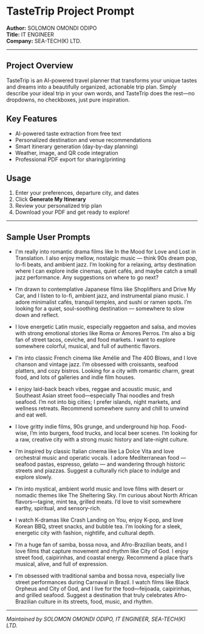 # TasteTrip Project Prompt

**Author:** SOLOMON OMONDI ODIPO  
**Title:** IT ENGINEER  
**Company:** SEA-TECH(K) LTD.

---

## Project Overview
TasteTrip is an AI-powered travel planner that transforms your unique tastes and dreams into a beautifully organized, actionable trip plan. Simply describe your ideal trip in your own words, and TasteTrip does the rest—no dropdowns, no checkboxes, just pure inspiration.

## Key Features
- AI-powered taste extraction from free text
- Personalized destination and venue recommendations
- Smart itinerary generation (day-by-day planning)
- Weather, image, and QR code integration
- Professional PDF export for sharing/printing

## Usage
1. Enter your preferences, departure city, and dates
2. Click **Generate My Itinerary**
3. Review your personalized trip plan
4. Download your PDF and get ready to explore!

---

## Sample User Prompts

- I'm really into romantic drama films like In the Mood for Love and Lost in Translation. I also enjoy mellow, nostalgic music — think 90s dream pop, lo-fi beats, and ambient jazz. I’m looking for a relaxing, artsy destination where I can explore indie cinemas, quiet cafés, and maybe catch a small jazz performance. Any suggestions on where to go next?

- I’m drawn to contemplative Japanese films like Shoplifters and Drive My Car, and I listen to lo-fi, ambient jazz, and instrumental piano music. I adore minimalist cafés, tranquil temples, and sushi or ramen spots. I’m looking for a quiet, soul-soothing destination — somewhere to slow down and reflect.

- I love energetic Latin music, especially reggaeton and salsa, and movies with strong emotional stories like Roma or Amores Perros. I’m also a big fan of street tacos, ceviche, and food markets. I want to explore somewhere colorful, musical, and full of authentic flavors.

- I'm into classic French cinema like Amélie and The 400 Blows, and I love chanson and vintage jazz. I’m obsessed with croissants, seafood platters, and cozy bistros. Looking for a city with romantic charm, great food, and lots of galleries and indie film houses.

- I enjoy laid-back beach vibes, reggae and acoustic music, and Southeast Asian street food—especially Thai noodles and fresh seafood. I’m not into big cities; I prefer islands, night markets, and wellness retreats. Recommend somewhere sunny and chill to unwind and eat well.

- I love gritty indie films, 90s grunge, and underground hip hop. Food-wise, I’m into burgers, food trucks, and local beer scenes. I’m looking for a raw, creative city with a strong music history and late-night culture.

- I’m inspired by classic Italian cinema like La Dolce Vita and love orchestral music and operatic vocals. I adore Mediterranean food — seafood pastas, espresso, gelato — and wandering through historic streets and piazzas. Suggest a culturally rich place to indulge and explore slowly.

- I’m into mystical, ambient world music and love films with desert or nomadic themes like The Sheltering Sky. I’m curious about North African flavors—tagine, mint tea, grilled meats. I’d love to visit somewhere earthy, spiritual, and sensory-rich.

- I watch K-dramas like Crash Landing on You, enjoy K-pop, and love Korean BBQ, street snacks, and bubble tea. I’m looking for a sleek, energetic city with fashion, nightlife, and cultural depth.

- I’m a huge fan of samba, bossa nova, and Afro-Brazilian beats, and I love films that capture movement and rhythm like City of God. I enjoy street food, caipirinhas, and coastal energy. Recommend a place that’s musical, alive, and full of expression.

- I'm obsessed with traditional samba and bossa nova, especially live street performances during Carnaval in Brazil. I watch films like Black Orpheus and City of God, and I live for the food—feijoada, caipirinhas, and grilled seafood. Suggest a destination that truly celebrates Afro-Brazilian culture in its streets, food, music, and rhythm.

---

*Maintained by SOLOMON OMONDI ODIPO, IT ENGINEER, SEA-TECH(K) LTD.*
